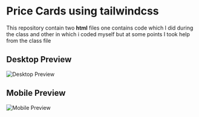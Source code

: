 # Price Cards using tailwindcss

This repository contain two **html** files one contains code which I did during the class
and other in which i coded myself but at some points I took help from the class file

## Desktop Preview

![Desktop Preview](images/Screenshot%202025-01-12%20at%209.23.46 PM.png)

## Mobile Preview

![Mobile Preview](images/Screenshot%202025-01-12%20at%209.24.09 PM.png)
